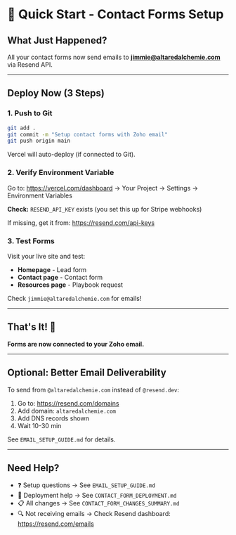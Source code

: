 # 🚀 Quick Start - Contact Forms Setup

## What Just Happened?

All your contact forms now send emails to **jimmie@altaredalchemie.com** via Resend API.

---

## Deploy Now (3 Steps)

### 1. Push to Git

```bash
git add .
git commit -m "Setup contact forms with Zoho email"
git push origin main
```

Vercel will auto-deploy (if connected to Git).

### 2. Verify Environment Variable

Go to: https://vercel.com/dashboard → Your Project → Settings → Environment Variables

**Check:** `RESEND_API_KEY` exists (you set this up for Stripe webhooks)

If missing, get it from: https://resend.com/api-keys

### 3. Test Forms

Visit your live site and test:
- **Homepage** - Lead form
- **Contact page** - Contact form
- **Resources page** - Playbook request

Check `jimmie@altaredalchemie.com` for emails!

---

## That's It! 🎉

**Forms are now connected to your Zoho email.**

---

## Optional: Better Email Deliverability

To send from `@altaredalchemie.com` instead of `@resend.dev`:

1. Go to: https://resend.com/domains
2. Add domain: `altaredalchemie.com`
3. Add DNS records shown
4. Wait 10-30 min

See `EMAIL_SETUP_GUIDE.md` for details.

---

## Need Help?

- ❓ Setup questions → See `EMAIL_SETUP_GUIDE.md`
- 🚀 Deployment help → See `CONTACT_FORM_DEPLOYMENT.md`
- 📋 All changes → See `CONTACT_FORM_CHANGES_SUMMARY.md`
- 🔍 Not receiving emails → Check Resend dashboard: https://resend.com/emails

